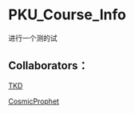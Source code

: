 # PKU_Course_Info
进行一个测的试
## Collaborators：
[TKD](https://github.com/TheKismetDevil)

[CosmicProphet](https://github.com/GoodThaumiel)
